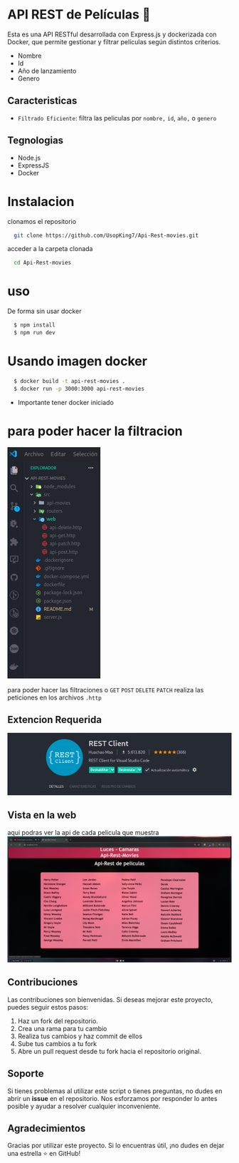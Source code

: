 # API REST de Películas 🎥
Esta es una API RESTful desarrollada con Express.js y dockerizada con Docker, que permite gestionar y filtrar películas según distintos criterios.
- Nombre
- Id
- Año de lanzamiento
- Genero

## Caracteristicas
- `Filtrado Eficiente`: filtra las peliculas por `nombre,` `id`, `año,` o `genero`

## Tegnologias
- Node.js
- ExpressJS
- Docker

# Instalacion
clonamos el repositorio
```bash
  git clone https://github.com/UsopKing7/Api-Rest-movies.git
```
acceder a la carpeta clonada 
```bash
  cd Api-Rest-movies
```
# uso 
De forma sin usar docker
```bash
  $ npm install
  $ npm run dev
```
# Usando imagen docker
```bash
  $ docker build -t api-rest-movies .
  $ docker run -p 3000:3000 api-rest-movies
```
- Importante tener docker iniciado

# para poder hacer la filtracion
![alt](./img/peticiones-filtraciones.png)


para poder hacer las filtraciones o `GET` `POST` `DELETE` `PATCH` realiza las peticiones en los archivos `.http`
## Extencion Requerida

![alt](./img/extencion.png)

## Vista en la web
aqui podras ver la api de cada pelicula que muestra
![alt](./img/vistaWeb.png)

## Contribuciones

Las contribuciones son bienvenidas. Si deseas mejorar este proyecto, puedes seguir estos pasos:

1. Haz un fork del repositorio.
2. Crea una rama para tu cambio 
3. Realiza tus cambios y haz commit de ellos 
4. Sube tus cambios a tu fork 
5. Abre un pull request desde tu fork hacia el repositorio original.

## Soporte

Si tienes problemas al utilizar este script o tienes preguntas, no dudes en abrir un **issue** en el repositorio. Nos esforzamos por responder lo antes posible y ayudar a resolver cualquier inconveniente.

## Agradecimientos

Gracias por utilizar este proyecto. Si lo encuentras útil, ¡no dudes en dejar una estrella ⭐ en GitHub!

